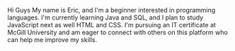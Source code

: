 Hi Guys 
My name is Eric, and I'm a beginner interested in programming languages. 
I'm currently learning Java and SQL, and I plan to study JavaScript next as well HTML and CSS.
I'm pursuing an IT certificate at McGill University and am eager to connect with others on this platform who can help me improve my skills.

